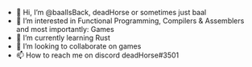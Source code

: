 - 👋 Hi, I’m @baalIsBack, deadHorse or sometimes just baal
- 👀 I’m interested in Functional Programming, Compilers & Assemblers and most importantly: Games
- 🌱 I’m currently learning Rust
- 💞️ I’m looking to collaborate on games
- 📫 How to reach me on discord deadHorse#3501

<!---
baalIsBack/baalIsBack is a ✨ special ✨ repository because its `README.md` (this file) appears on your GitHub profile.
You can click the Preview link to take a look at your changes.
--->
